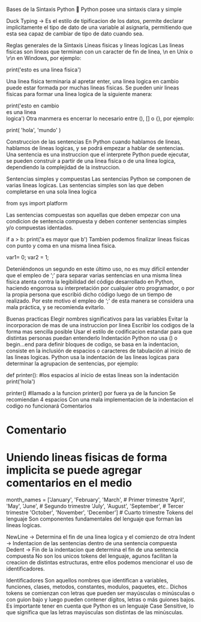Bases de la Sintaxis Python 🚀️
Python posee una sintaxis clara y simple

Duck Typing -> Es el estilo de tipificacion de los datos, permite declarar implicitamente el tipo de dato de una variable al asignarla, permitiendo que esta sea capaz de cambiar de tipo de dato cuando sea.

Reglas generales de la Sintaxis
Lineas fisicas y lineas logicas
Las lineas fisicas son lineas que terminan con un caracter de fin de linea, \n en Unix o \r\n en Windows, por ejemplo:

print('esto es una linea fisica')

Una linea fisica terminaria al apretar enter, una linea logica en cambio puede estar formada por muchas lineas fisicas. Se pueden unir lineas fisicas para formar una linea logica de la siguiente manera:

print('esto en cambio \
es una linea \
logica')
Otra manmera es encerrar lo necesario entre (), [] o {}, por ejemplo:

print( 'hola', 'mundo' )

Construccion de las sentencias
En Python cuando hablamos de lineas, hablamos de lineas logicas, y se podrá empezar a hablar de sentencias. Una sentencia es una instruccion que el interprete Python puede ejecutar, se pueden construir a partir de una linea fisica o de una linea logica, dependiendo la complejidad de la instruccion.

Sentencias simples y compuestas
Las sentencias Python se componen de varias lineas logicas. Las sentencias simples son las que deben completarse en una sola linea logica

from sys import platform

Las sentencias compuestas son aquellas que deben empezar con una condicion de sentencia compuesta y deben contener sentencias simples y/o compuestas identadas.

if a > b:
    print('a es mayor que b')
Tambien podemos finalizar lineas fisicas con punto y coma en una misma linea fisica.

var1= 0; var2 = 1;

Deteniéndonos un segundo en este último uso, no es muy difícil entender que el empleo de ‘;’ para separar varias sentencias en una misma línea física atenta contra la legibilidad del código desarrollado en Python, haciendo engorrosa su interpretación por cualquier otro programador, o por la propia persona que escribió dicho código luego de un tiempo de realizado. Por este motivo el empleo de ‘;’ de esta manera se considera una mala práctica, y se recomienda evitarlo.

Buenas practicas
Elegir nombres significativos para las variables
Evitar la incorporacion de mas de una instruccion por linea
Escribir los codigos de la forma mas sencilla posible
Usar el estilo de codificacion estandar para que distintas personas puedan entenderlo
Indentación
Python no usa () o begin...end para definir bloques de codigo, se basa en la indentacion, consiste en la inclusión de espacios o caracteres de tabulación al inicio de las lineas logicas. Python usa la indentación de las lineas logicas para determinar la agrupacion de sentencias, por ejemplo:

def printer():
 #los espacios al inicio de estas lineas son la indentación
 print('hola')

printer() #llamado a la funcion printer() por fuera ya de la funcion
Se recomiendan 4 espacios
Con una mala implementacion de la indentacion el codigo no funcionará
Comentarios
# Comentario

# Uniendo lineas fisicas de forma implicita se puede agregar comentarios en el medio 

month_names = ['January', 'February', 'March', # Primer trimestre               'April', 'May', 'June', # Segundo trimestre
'July', 'August', 'September', # Tercer trimestre
'October', 'November', 'December'] # Cuarto trimestre
Tokens del lenguaje
Son componentes fundamentales del lenguaje que forman las lineas logicas.

NewLine -> Determina el fin de una linea logica y el comienzo de otra
Indent -> Indentacion de las sentencias dentro de una sentencia compuesta
Dedent -> Fin de la indentacion que determina el fin de una sentencia compuesta
No son los unicos tokens del lenguaje, agunos facilitan la creacion de distintas estructuras, entre ellos podemos mencionar el uso de identificadores.

Identificadores
Son aquellos nombres que identifican a variables, funciones, clases, metodos, constantes, modulos, paquetes, etc.. Dichos tokens se comienzan con letras que pueden ser mayúsculas o minúsculas o con guion bajo y luego pueden contener dígitos, letras o más guiones bajos. Es importante tener en cuenta que Python es un lenguaje Case Sensitive, lo que significa que las letras mayúsculas son distintas de las minúsculas.